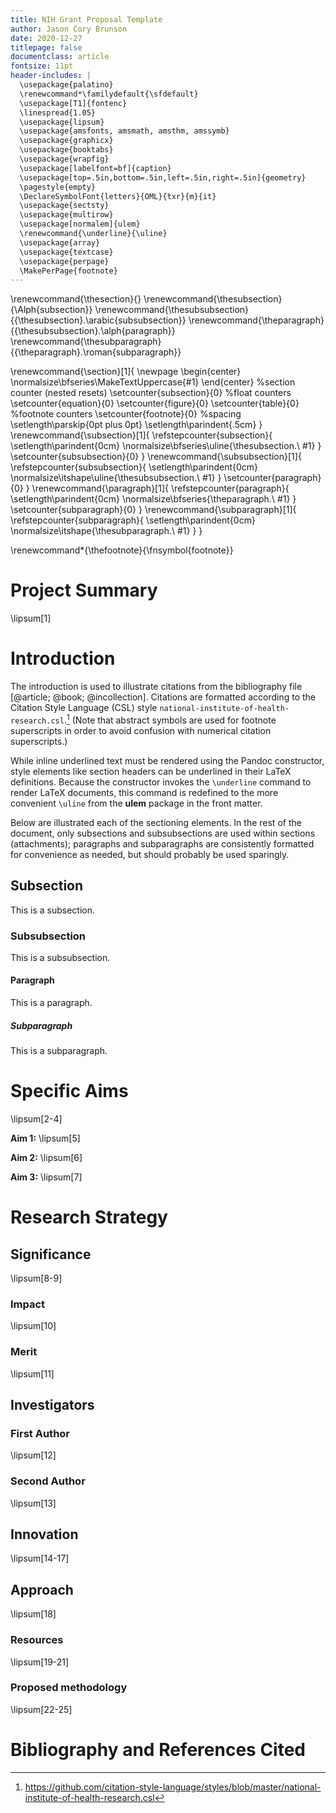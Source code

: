 ```yaml
---
title: NIH Grant Proposal Template
author: Jason Cory Brunson
date: 2020-12-27
titlepage: false
documentclass: article
fontsize: 11pt
header-includes: |
  \usepackage{palatino}
  \renewcommand*\familydefault{\sfdefault}
  \usepackage[T1]{fontenc}
  \linespread{1.05}
  \usepackage{lipsum}
  \usepackage{amsfonts, amsmath, amsthm, amssymb}
  \usepackage{graphicx}
  \usepackage{booktabs}
  \usepackage{wrapfig}
  \usepackage[labelfont=bf]{caption}
  \usepackage[top=.5in,bottom=.5in,left=.5in,right=.5in]{geometry}
  \pagestyle{empty}
  \DeclareSymbolFont{letters}{OML}{txr}{m}{it}
  \usepackage{sectsty}
  \usepackage{multirow}
  \usepackage[normalem]{ulem}
  \renewcommand{\underline}{\uline}
  \usepackage{array}
  \usepackage{textcase}
  \usepackage{perpage}
  \MakePerPage{footnote}
---
```


<!--
\usepackage[compact]{titlesec}
\titlespacing\section{0pt}{0.5em minus 0em plus 0em}{0.5em minus 0em plus 0em}
-->

\renewcommand{\thesection}{}
\renewcommand{\thesubsection}{\Alph{subsection}}
\renewcommand{\thesubsubsection}{{\thesubsection}.\arabic{subsubsection}}
\renewcommand{\theparagraph}{{\thesubsubsection}.\alph{paragraph}}
\renewcommand{\thesubparagraph}{{\theparagraph}.\roman{subparagraph}}

\renewcommand{\section}[1]{
  \newpage
  \begin{center}
  \normalsize\bfseries\MakeTextUppercase{#1}
  \end{center}
  %section counter (nested resets)
  \setcounter{subsection}{0}
  %float counters
  \setcounter{equation}{0}
  \setcounter{figure}{0}
  \setcounter{table}{0}
  %footnote counters
  \setcounter{footnote}{0}
  %spacing
  \setlength\parskip{0pt plus 0pt}
  \setlength\parindent{.5cm}
}
\renewcommand{\subsection}[1]{
  \refstepcounter{subsection}{
    \setlength\parindent{0cm}
    \normalsize\bfseries\uline{\thesubsection.\ #1}
  }
  \setcounter{subsubsection}{0}
}
\renewcommand{\subsubsection}[1]{
  \refstepcounter{subsubsection}{
    \setlength\parindent{0cm}
    \normalsize\itshape\uline{\thesubsubsection.\ #1}
  }
  \setcounter{paragraph}{0}
}
\renewcommand{\paragraph}[1]{
  \refstepcounter{paragraph}{
    \setlength\parindent{0cm}
    \normalsize\bfseries{\theparagraph.\ #1}
  }
  \setcounter{subparagraph}{0}
}
\renewcommand{\subparagraph}[1]{
  \refstepcounter{subparagraph}{
    \setlength\parindent{0cm}
    \normalsize\itshape{\thesubparagraph.\ #1}
  }
}

\renewcommand*{\thefootnote}{\fnsymbol{footnote}}


# Project Summary

\lipsum[1]


# Introduction

The introduction is used to illustrate citations from the bibliography file [@article; @book; @incollection].
Citations are formatted according to the Citation Style Language (CSL) style `national-institute-of-health-research.csl`.[^style-url]
(Note that abstract symbols are used for footnote superscripts in order to avoid confusion with numerical citation superscripts.)

While inline <span class="underline">underlined text</span> must be rendered using the Pandoc constructor, style elements like section headers can be underlined in their LaTeX definitions.
Because the constructor invokes the `\underline` command to render LaTeX documents, this command is redefined to the more convenient `\uline` from the **ulem** package in the front matter.

Below are illustrated each of the sectioning elements. In the rest of the document, only subsections and subsubsections are used within sections (attachments); paragraphs and subparagraphs are consistently formatted for convenience as needed, but should probably be used sparingly.

## Subsection

This is a subsection.

### Subsubsection

This is a subsubsection.

#### Paragraph

This is a paragraph.

##### Subparagraph

This is a subparagraph.

[^style-url]: <https://github.com/citation-style-language/styles/blob/master/national-institute-of-health-research.csl>


# Specific Aims

\lipsum[2-4]

**Aim 1:**
\lipsum[5]

**Aim 2:**
\lipsum[6]

**Aim 3:**
\lipsum[7]


# Research Strategy

## Significance

\lipsum[8-9]

### Impact

\lipsum[10]

### Merit

\lipsum[11]


## Investigators

### First Author

\lipsum[12]

### Second Author

\lipsum[13]


## Innovation

\lipsum[14-17]


## Approach

\lipsum[18]

### Resources

\lipsum[19-21]

### Proposed methodology

\lipsum[22-25]


# Bibliography and References Cited


<!--
# PDF (via LaTeX)
pandoc nih-proposal.md \
  -t latex \
  -N \
  --bibliography=nih-proposal.bib \
  --citeproc \
  --csl=national-institute-of-health-research.csl \
  -o nih-proposal.pdf
# Microsoft Word (.docx)
pandoc nih-proposal.md \
  --bibliography=nih-proposal.bib \
  --citeproc \
  --csl=national-institute-of-health-research.csl \
  --reference-doc=nih-reference.docx \
  -o nih-proposal.docx
-->

<!--
# sources
https://www.latextemplates.com/template/nih-grant-proposal
https://www.soimort.org/notes/161117/
https://github.com/Wandmalfarbe/pandoc-latex-template/issues/3#issuecomment-302539900
https://verbosus.com/bibtex-style-examples.html
-->
